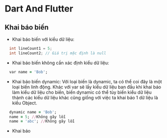 # Dart And Flutter
## Khai báo biến
* Khai báo biến với kiểu dữ liệu:
```java
  int lineCount1 = 5;
  int lineCount2; // Giá trị mặc định là null
```
* Khai báo biến không cần xác định kiểu dữ liệu:
```ruby
  var name = 'Bob';
```
* Khai báo biến dynamic:
Với loại biến là dynamic, ta có thể coi đây là một loại biến linh động. Khác với var sẽ lấy kiểu dữ liệu ban đầu khi khai báo làm kiểu dữ liệu cho biến, biến dynamic có thể tùy biến kiểu dữ liệu thành các kiểu dữ liệu khác cũng giống với việc ta khai báo 1 dữ liệu là kiểu Object.
```ruby
  dynamic name = 'Bob';
  name = 5; //Không gây lỗi
  name = 'abc'; //Không gây lỗi
```
* Khai báo 

